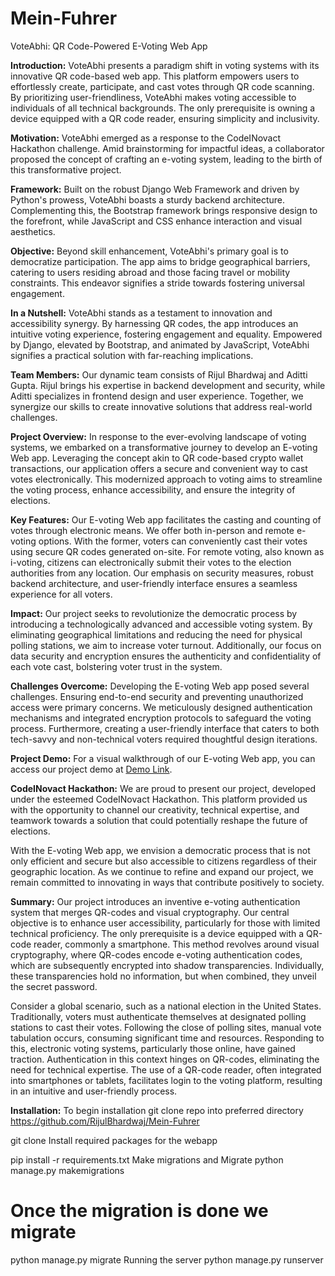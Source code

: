 # Mein-Fuhrer

VoteAbhi: QR Code-Powered E-Voting Web App

**Introduction:**
VoteAbhi presents a paradigm shift in voting systems with its innovative QR code-based web app. This platform empowers users to effortlessly create, participate, and cast votes through QR code scanning. By prioritizing user-friendliness, VoteAbhi makes voting accessible to individuals of all technical backgrounds. The only prerequisite is owning a device equipped with a QR code reader, ensuring simplicity and inclusivity.

**Motivation:**
VoteAbhi emerged as a response to the CodeINovact Hackathon challenge. Amid brainstorming for impactful ideas, a collaborator proposed the concept of crafting an e-voting system, leading to the birth of this transformative project.

**Framework:**
Built on the robust Django Web Framework and driven by Python's prowess, VoteAbhi boasts a sturdy backend architecture. Complementing this, the Bootstrap framework brings responsive design to the forefront, while JavaScript and CSS enhance interaction and visual aesthetics.

**Objective:**
Beyond skill enhancement, VoteAbhi's primary goal is to democratize participation. The app aims to bridge geographical barriers, catering to users residing abroad and those facing travel or mobility constraints. This endeavor signifies a stride towards fostering universal engagement.

**In a Nutshell:**
VoteAbhi stands as a testament to innovation and accessibility synergy. By harnessing QR codes, the app introduces an intuitive voting experience, fostering engagement and equality. Empowered by Django, elevated by Bootstrap, and animated by JavaScript, VoteAbhi signifies a practical solution with far-reaching implications.

**Team Members:**
Our dynamic team consists of Rijul Bhardwaj and Aditti Gupta. Rijul brings his expertise in backend development and security, while Aditti specializes in frontend design and user experience. Together, we synergize our skills to create innovative solutions that address real-world challenges.

**Project Overview:**
In response to the ever-evolving landscape of voting systems, we embarked on a transformative journey to develop an E-voting Web app. Leveraging the concept akin to QR code-based crypto wallet transactions, our application offers a secure and convenient way to cast votes electronically. This modernized approach to voting aims to streamline the voting process, enhance accessibility, and ensure the integrity of elections.

**Key Features:**
Our E-voting Web app facilitates the casting and counting of votes through electronic means. We offer both in-person and remote e-voting options. With the former, voters can conveniently cast their votes using secure QR codes generated on-site. For remote voting, also known as i-voting, citizens can electronically submit their votes to the election authorities from any location. Our emphasis on security measures, robust backend architecture, and user-friendly interface ensures a seamless experience for all voters.

**Impact:**
Our project seeks to revolutionize the democratic process by introducing a technologically advanced and accessible voting system. By eliminating geographical limitations and reducing the need for physical polling stations, we aim to increase voter turnout. Additionally, our focus on data security and encryption ensures the authenticity and confidentiality of each vote cast, bolstering voter trust in the system.

**Challenges Overcome:**
Developing the E-voting Web app posed several challenges. Ensuring end-to-end security and preventing unauthorized access were primary concerns. We meticulously designed authentication mechanisms and integrated encryption protocols to safeguard the voting process. Furthermore, creating a user-friendly interface that caters to both tech-savvy and non-technical voters required thoughtful design iterations.

**Project Demo:**
For a visual walkthrough of our E-voting Web app, you can access our project demo at [Demo Link](demo-url).

**CodeINovact Hackathon:**
We are proud to present our project, developed under the esteemed CodeINovact Hackathon. This platform provided us with the opportunity to channel our creativity, technical expertise, and teamwork towards a solution that could potentially reshape the future of elections.

With the E-voting Web app, we envision a democratic process that is not only efficient and secure but also accessible to citizens regardless of their geographic location. As we continue to refine and expand our project, we remain committed to innovating in ways that contribute positively to society.

**Summary:**
Our project introduces an inventive e-voting authentication system that merges QR-codes and visual cryptography. Our central objective is to enhance user accessibility, particularly for those with limited technical proficiency. The only prerequisite is a device equipped with a QR-code reader, commonly a smartphone. This method revolves around visual cryptography, where QR-codes encode e-voting authentication codes, which are subsequently encrypted into shadow transparencies. Individually, these transparencies hold no information, but when combined, they unveil the secret password.

Consider a global scenario, such as a national election in the United States. Traditionally, voters must authenticate themselves at designated polling stations to cast their votes. Following the close of polling sites, manual vote tabulation occurs, consuming significant time and resources. Responding to this, electronic voting systems, particularly those online, have gained traction. Authentication in this context hinges on QR-codes, eliminating the need for technical expertise. The use of a QR-code reader, often integrated into smartphones or tablets, facilitates login to the voting platform, resulting in an intuitive and user-friendly process.

**Installation:**
To begin installation git clone repo into preferred directory https://github.com/RijulBhardwaj/Mein-Fuhrer

git clone 
Install required packages for the webapp

pip install -r requirements.txt
Make migrations and Migrate
python manage.py makemigrations 

# Once the migration is done we migrate

python manage.py migrate
Running the server
python manage.py runserver
